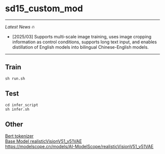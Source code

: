 # sd15_custom_mod
---

*Latest News* 🔥

- [2025/03] Supports multi-scale image training, uses image cropping information as control conditions, supports long text input, and enables distillation of English models into bilingual Chinese-English models.

---
## Train
```
sh run.sh
```

## Test
```
cd infer_script
sh infer.sh
```

## Other
[Bert tokenizer](https://huggingface.co/google-bert/bert-base-multilingual-uncased/blob/main/config.json)  
[Base Model realisticVisionV51_v51VAE](https://huggingface.co/krnl/realisticVisionV51_v51VAE/tree/main)  
https://modelscope.cn/models/AI-ModelScope/realisticVisionV51_v51VAE
